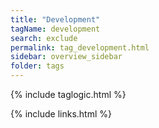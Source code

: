 ```yaml
---
title: "Development"
tagName: development
search: exclude
permalink: tag_development.html
sidebar: overview_sidebar
folder: tags
---
```

{% include taglogic.html %}

{% include links.html %}
